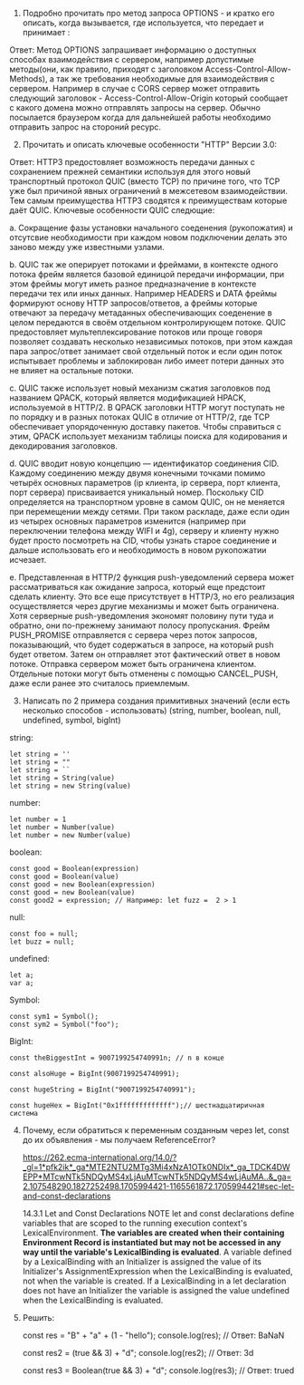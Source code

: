 1. Подробно прочитать про метод запроса OPTIONS - и кратко его описать, когда вызывается, где используется, что передает и принимает :

Ответ: Метод OPTIONS запрашивает информацию о доступных способах взаимодействия с сервером, например допустимые методы(они, как правило, приходят с заголовком Access-Control-Allow-Methods), а так же требования необходимые для взаимодействия с сервером. Например в случае с CORS сервер может отправить следующий заголовок - Access-Control-Allow-Origin который сообщает с какого домена можно отправлять запросы на сервер. Обычно посылается браузером когда для дальнейшей работы необходимо отправить запрос на стороний ресурс.

2. Прочитать и описать ключевые особенности "HTTP" Версии 3.0:

Ответ: HTTP3 предостовляет возможность передачи данных с сохранением прежней семантики используя для этого новый транспортный протокол QUIC (вместо TCP) по причине того, что ТСP уже был причиной явных ограничений в межсетевом взаимодействии. Тем самым преимущества HTTP3 сводятся к преимуществам которые даёт QUIC.
Ключевые особенности QUIC следющие:

a. Сокращение фазы установки начального соеденения (рукопожатия) и отсутсвие необходимости при каждом новом подключении делать это заново между уже известными узлами.

b. QUIC так же оперирует потоками и фреймами, в контексте одного потока фрейм является базовой единицой передачи информации, при этом фреймы могут иметь разное предназначение в контексте передачи тех или иных данных. Например HEADERS и DATA фреймы формируют основу HTTP запросов/ответов, а фреймы которые отвечают за передачу метаданных обеспечивающих соеденение в целом передаются в своём отдельном контролирующем потоке. QUIC предостовляет мультеплексирование потоков или проще говоря позволяет создавать несколько независимых потоков, при этом каждая пара запрос/ответ занимает свой отдельный поток и если один поток испытывает проблемы и заблокирован либо имеет потери данных это не влияет на остальные потоки.

с. QUIC также использует новый механизм сжатия заголовков под названием QPACK, который является модификацией HPACK, используемой в HTTP/2. В QPACK заголовки HTTP могут поступать не по порядку и в разных потоках QUIC в отличие от HTTP/2, где TCP обеспечивает упорядоченную доставку пакетов. Чтобы справиться с этим, QPACK использует механизм таблицы поиска для кодирования и декодирования заголовков.

d. QUIC вводит новую концепцию — идентификатор соединения CID. Каждому соединению между двумя конечными точками помимо четырёх основных параметров (ip клиента, ip сервера, порт клиента, порт сервера) присваивается уникальный номер. Поскольку CID определяется на транспортном уровне в самом QUIC, он не меняется при перемещении между сетями. При таком раскладе, даже если один из четырех основных параметров изменится (например при переключении телефона между WIFI и 4g), серверу и клиенту нужно будет просто посмотреть на CID, чтобы узнать старое соединение и дальше использовать его и необходимость в новом рукопожатии исчезает.

e. Представленная в HTTP/2 функция push-уведомлений сервера может рассматриваться как ожидание запроса, который еще предстоит сделать клиенту. Это все еще присутствует в HTTP/3, но его реализация осуществляется через другие механизмы и может быть ограничена. Хотя серверные push-уведомления экономят половину пути туда и обратно, они по-прежнему занимают полосу пропускания. Фрейм PUSH_PROMISE отправляется с сервера через поток запросов, показывающий, что будет содержаться в запросе, на который push будет ответом. Затем он отправляет этот фактический ответ в новом потоке. Отправка сервером может быть ограничена клиентом. Отдельные потоки могут быть отменены с помощью CANCEL_PUSH, даже если ранее это считалось приемлемым.

3. Написать по 2 примера создания примитивных значений (если есть несколько способов - использовать) (string, number, boolean, null, undefined, symbol, bigInt)

string:

    let string = ''
    let string = ""
    let string = ``
    let string = String(value)
    let string = new String(value)

number:

    let number = 1
    let number = Number(value)
    let number = new Number(value)

boolean:

    const good = Boolean(expression)
    const good = Boolean(value)
    const good = new Boolean(expression)
    const good = new Boolean(value)
    const good2 = expression; // Например: let fuzz =  2 > 1

null:

    const foo = null;
    let buzz = null;

undefined:

    let a;
    var a;

Symbol:

    const sym1 = Symbol();
    const sym2 = Symbol("foo");

BigInt:

    const theBiggestInt = 9007199254740991n; // n в конце

    const alsoHuge = BigInt(9007199254740991);

    const hugeString = BigInt("9007199254740991");

    const hugeHex = BigInt("0x1fffffffffffff");// шестнадцатиричная система

4. Почему, если обратиться к переменным созданным через let, const до их объявления - мы получаем ReferenceError?

   https://262.ecma-international.org/14.0/?_gl=1*pfk2ik*_ga*MTE2NTU2MTg3Mi4xNzA1OTk0NDIx*_ga_TDCK4DWEPP*MTcwNTk5NDQyMS4xLjAuMTcwNTk5NDQyMS4wLjAuMA..&_ga=2.107548290.1827252498.1705994421-1165561872.1705994421#sec-let-and-const-declarations

   14.3.1 Let and Const Declarations
   NOTE
   let and const declarations define variables that are scoped to the running execution context's LexicalEnvironment. **The variables are created when their containing Environment Record is instantiated but may not be accessed in any way until the variable's LexicalBinding is evaluated**. A variable defined by a LexicalBinding with an Initializer is assigned the value of its Initializer's AssignmentExpression when the LexicalBinding is evaluated, not when the variable is created. If a LexicalBinding in a let declaration does not have an Initializer the variable is assigned the value undefined when the LexicalBinding is evaluated.

5) Решить:

   const res = "B" + "a" + (1 - "hello");
   console.log(res); // Ответ: BaNaN

   const res2 = (true && 3) + "d";
   console.log(res2); // Ответ: 3d

   const res3 = Boolean(true && 3) + "d";
   console.log(res3); // Ответ: trued
